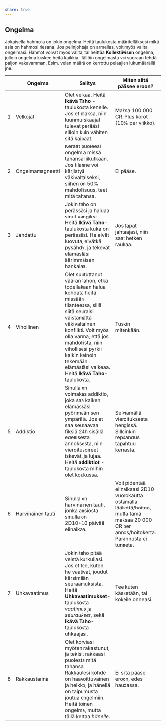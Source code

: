 ```yaml
---
share: true
---
```

## Ongelma

Jokaisella hahmolla on jokin ongelma. Heitä taulukosta määritelläksesi mikä asia on hahmosi riesana. Jos pelinjohtaja on armelias, voit myös valita ongelmasi. Hahmot voivat myös valita, tai heittää **Kollektiivisen** ongelma, jolloin ongelma koskee heitä kaikkia. Tällöin ongelmasta voi suoraan tehdä paljon vakavamman. Esim. velan määrä on kerrottu pelaajien lukumäärällä jne.

|      | Ongelma           | Selitys                                                      | Miten siitä pääsee eroon?                                    | Voiko siihen kuolla?                                         |
| ---- | ----------------- | ------------------------------------------------------------ | ------------------------------------------------------------ | ------------------------------------------------------------ |
| 1    | Velkojat          | Olet velkaa. Heitä **Ikävä Taho** -taulukosta kenelle. Jos et maksa, niin luunmurskaajat tulevat perääsi silloin kuin vähiten sitä kaipaat. | Maksa 100 000 CR. Plus korot (10% per viikko).               | Kyllä voi.                                                   |
| 2    | Ongelmamagneetti  | Keräät puoleesi ongelmia missä tahansa liikutkaan. Jos tilanne voi kärjistyä väkivaltaiseksi, siihen on 50% mahdollisuus, teet mitä tahansa. | Ei pääse.                                                    | Todennäköisesti.                                             |
| 3    | Jahdattu          | Jokin taho on perässäsi ja haluaa sinut vangiksi. Heitä **Ikävä Taho**-taulukosta kuka on perässäsi. He eivät luovuta, eivätkä pysähdy, ja tekevät elämästäsi äärimmäisen hankalaa. | Jos tapat jahtaajasi, niin saat hetken rauhaa.               | He haluavat sinut elävänä. Mutta vahinkoja sattuu.           |
| 4    | Vihollinen        | Olet suututtanut väärän tahon, etkä todellakaan halua kohdata heitä missään tilanteessa, sillä siitä seuraisi väistämättä väkivaltainen konflikti. Voit myös olla varma, että jos mahdollista, niin vihollisesi pyrkii kaikin keinoin tekemään elämästäsi vaikeaa. Heitä **Ikävä Taho**-taulukosta. | Tuskin mitenkään.                                            | Todellakin voi.                                              |
| 5    | Addiktio          | Sinulla on voimakas addiktio, joka saa kaiken elämässäsi pyörimään sen ympärillä. Jos et saa seuraavaa fiksiä 24h sisällä edellisestä annoksesta, niin vieroitusoireet iskevät, ja lujaa. Heitä **addiktiot** -taulukosta mihin olet koukussa. | Selviämällä vieroituksesta hengissä. Silloinkin repsahdus tapahtuu kerrasta. | Kun vieroitusoireet iskevät, saat -4 haitan toimiin kunnes saat seuraavan fiksin. |
| 6    | Harvinainen tauti | Sinulla on harvinainen tauti, jonka ansiosta sinulla on 2D10+10 päivää elinaikaa. | Voit pidentää elinaikaasi 2D10 vuorokautta ostamalla lääkettä/hoitoa, mutta tämä maksaa 20 000 CR per annos/hoitokerta. Parannusta ei tunneta. | Siihen kuolee, jos et saa hoitoa.                            |
| 7    | Uhkavaatimus      | Jokin taho pitää veistä kurkullasi. Jos et tee, kuten he vaativat, joudut kärsimään seuraamuksista. Heitä **Uhkavaatimukset**-taulukosta *vaatimus* ja *seuraukset*, sekä **Ikävä Taho**-taulukosta uhkaajasi. | Tee kuten käsketään, tai kokeile onneasi.                    | Sinä ja kaikki mikä on sinulle arvokasta, on vaarassa.       |
| 8    | Rakkaustarina     | Olet korviasi myöten rakastunut, ja tekisit rakkaasi puolesta mitä tahansa. Rakkautesi kohde on haavoittuvainen ja heikko, ja hänellä on taipumusta joutua ongelmiin. Heitä toinen ongelma, mutta tällä kertaa *hänelle*. | Ei siitä pääse eroon, edes haudassa.                         | Rakkaus voi olla tappavaa. Mutta jos rakkautesi kohde kuolee, niin se varmasti tuhoaisi sinut kokonaan. |